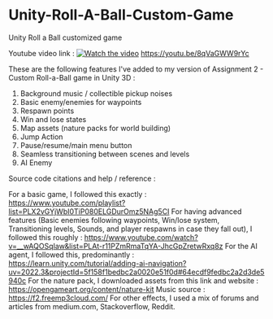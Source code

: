 # Unity-Roll-A-Ball-Custom-Game
Unity Roll a Ball customized game

Youtube video link : [![Watch the video](https://img.youtube.com/vi/8qVaGWW9rYc/maxresdefault.jpg)](https://youtu.be/8qVaGWW9rYc) https://youtu.be/8qVaGWW9rYc

These are the following features I've added to my version of Assignment 2 - Custom Roll-a-Ball game in Unity 3D :

1. Background music / collectible pickup noises
2. Basic enemy/enemies for waypoints
3. Respawn points
4. Win and lose states
5. Map assets (nature packs for world building)
6. Jump Action
7. Pause/resume/main menu button
8. Seamless transitioning between scenes and levels
9. AI Enemy

Source code citations and help / reference :

For a basic game, I followed this exactly : https://www.youtube.com/playlist?list=PLX2vGYjWbI0TiP080ELGDurOmz5NAg5CI
For having advanced features (Basic enemies following waypoints, Win/lose system, Transitioning levels, Sounds, and player respawns in case they fall out), I followed this roughly : https://www.youtube.com/watch?v=__wAQOSqIaw&list=PLAt-r11PZmRmaTqYA-JhcGpZretwRxq8z
For the AI agent, I followed this, predominantly : https://learn.unity.com/tutorial/adding-ai-navigation?uv=2022.3&projectId=5f158f1bedbc2a0020e51f0d#64ecdf9fedbc2a2d3de5940c
For the nature pack, I downloaded assets from this link and website : https://opengameart.org/content/nature-kit
Music source : https://f2.freemp3cloud.com/
For other effects, I used a mix of forums and articles from medium.com, Stackoverflow, Reddit.
